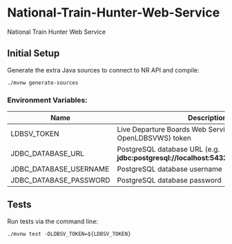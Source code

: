 # National-Train-Hunter-Web-Service
National Train Hunter Web Service

## Initial Setup

Generate the extra Java sources to connect to NR API and compile:  

```./mvnw generate-sources```

### Environment Variables:

| Name                   | Description                                                                                 |  
|------------------------|---------------------------------------------------------------------------------------------|
| LDBSV_TOKEN            | Live Departure Boards Web Service (LDBSVWS / OpenLDBSVWS) token                                 |
| JDBC_DATABASE_URL      | PostgreSQL database URL (e.g. <b>jdbc:postgresql://localhost:5432/nationaltrainhunter</b>)  |
| JDBC_DATABASE_USERNAME | PostgreSQL database username                                                                |
| JDBC_DATABASE_PASSWORD | PostgreSQL database password                                                                |

## Tests

Run tests via the command line:

```./mvnw test -DLDBSV_TOKEN=${LDBSV_TOKEN}```